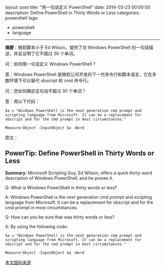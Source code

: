 ﻿layout: post
title: "用一句话定义 PowerShell"
date: 2014-03-23 00:00:00
description: Define PowerShell in Thirty Words or Less
categories: powershell
tags:
- powershell
- language
---
**摘要**：微软脚本小子 Ed Wilson，提供了对 Windows PowerShell 的一句话描述，并且证明了它不超过 30 个单词。

问：如何用一句话定义 Windows PowerShell？

答：Windows PowerShell 是微软公司开发的下一代命令行和脚本语言，它在多数环境下可以替代 vbscript 和 cmd 命令行。

问：您如何确定这句话不超过 30 个单词？

答：用以下代码：

	$a = "Windows PowerShell is the next generation cmd prompt and scripting language from Microsoft. It can be a replacement for vbscript and for the cmd prompt in most circumstances."
	
	Measure-Object -InputObject $a -Word

原文：
## PowerTip: Define PowerShell in Thirty Words or Less
**Summary**: Microsoft Scripting Guy, Ed Wilson, offers a quick thirty-word description of Windows PowerShell, and he proves it.

Q: What is Windows PowerShell in thirty words or less?

A: Windows PowerShell is the next generation cmd prompt and scripting language from Microsoft. It can be a replacement for vbscript and for the cmd prompt in most circumstances.

Q: How can you be sure that was thirty words or less?

A: By using the following code:

	$a = "Windows PowerShell is the next generation cmd prompt and scripting language from Microsoft. It can be a replacement for vbscript and for the cmd prompt in most circumstances."
	
	Measure-Object -InputObject $a -Word

[本文国际来源](http://i1.blogs.technet.com/b/heyscriptingguy/archive/2012/08/12/powertip-define-powershell-in-thirty-words-or-less.aspx)

